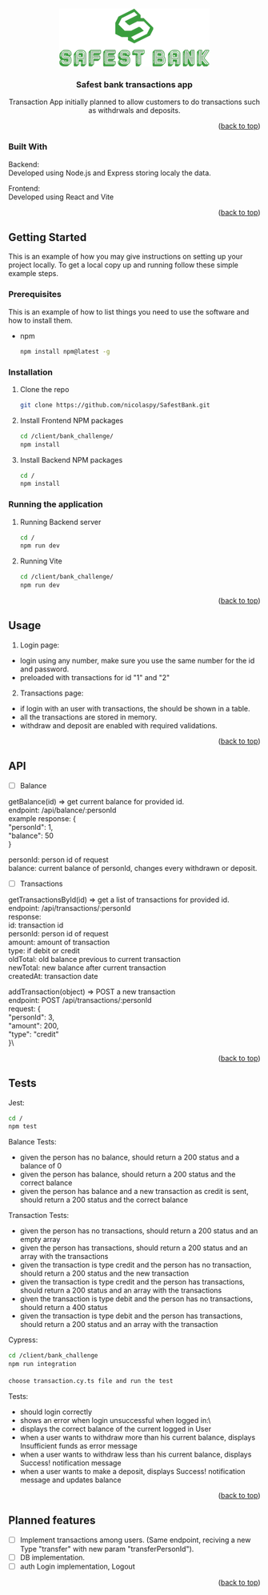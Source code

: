 <!-- Improved compatibility of back to top link: See: https://github.com/othneildrew/Best-README-Template/pull/73 -->
<a name="readme-top"></a>

<!-- PROJECT LOGO -->
<br />
<div align="center">
  <a href="https://github.com/nicolaspy/SafestBank">
    <img src="/client/bank_challenge/src/shared/images/safestBank.png" alt="Logo">
  </a>

<h3 align="center">Safest bank transactions app</h3>

  <p align="center">
    Transaction App initially planned to allow customers to do transactions such as withdrwals and deposits.
    <br />
  </p>
</div>

<p align="right">(<a href="#readme-top">back to top</a>)</p>



### Built With

Backend:\
Developed using Node.js and Express storing localy the data.


Frontend:\
Developed using React and Vite

<p align="right">(<a href="#readme-top">back to top</a>)</p>



<!-- GETTING STARTED -->
## Getting Started

This is an example of how you may give instructions on setting up your project locally.
To get a local copy up and running follow these simple example steps.

### Prerequisites

This is an example of how to list things you need to use the software and how to install them.
* npm
  ```sh
  npm install npm@latest -g
  ```

### Installation

1. Clone the repo
   ```sh
   git clone https://github.com/nicolaspy/SafestBank.git
   ```
3. Install Frontend NPM packages
   ```sh
   cd /client/bank_challenge/
   npm install
   ```
4. Install Backend NPM packages
   ```sh
   cd /
   npm install
   ```
   
### Running the application

1. Running Backend server
   ```sh
   cd /
   npm run dev
   ```
2. Running Vite
   ```sh
   cd /client/bank_challenge/
   npm run dev
   ```

<p align="right">(<a href="#readme-top">back to top</a>)</p>



<!-- USAGE EXAMPLES -->
## Usage

1. Login page:
- login using any number, make sure you use the same number for the id and password.
- preloaded with transactions for id "1" and "2"

2. Transactions page:
- if login with an user with transactions, the should be shown in a table.
- all the transactions are stored in memory.
- withdraw and deposit are enabled with required validations.

<p align="right">(<a href="#readme-top">back to top</a>)</p>


<!-- API -->
## API

- [ ] Balance

getBalance(id) => get current balance for provided id.\
endpoint: /api/balance/:personId\
example response: {\
    "personId": 1,\
    "balance": 50\
}

personId: person id of request\
balance: current balance of personId, changes every withdrawn or deposit.

- [ ] Transactions

getTransactionsById(id) => get a list of transactions for provided id.\
endpoint: /api/transactions/:personId\
  response:\
  id: transaction id\
  personId: person id of request\
  amount: amount of transaction\
  type: if debit or credit\
  oldTotal: old balance previous to current transaction\
  newTotal: new balance after current transaction\
  createdAt: transaction date


addTransaction(object) => POST a new transaction\
endpoint: POST /api/transactions/:personId\
  request: {\
      "personId": 3,\
      "amount": 200,\
      "type": "credit"\
  }\

<p align="right">(<a href="#readme-top">back to top</a>)</p>


<!-- Tests -->
## Tests

Jest:

   ```sh
   cd /
   npm test
   ```
Balance Tests:
- given the person has no balance, should return a 200 status and a balance of 0
- given the person has balance,  should return a 200 status and the correct balance
- given the person has balance and a new transaction as credit is sent, should return a 200 status and the correct balance

Transaction Tests:
- given the person has no transactions, should return a 200 status and an empty array
- given the person has transactions, should return a 200 status and an array with the transactions
- given the transaction is type credit and the person has no transaction, should return a 200 status and the new transaction
- given the transaction is type credit and the person has transactions, should return a 200 status and an array with the transactions
- given the transaction is type debit and the person has no transactions, should return a 400 status
- given the transaction is type debit and the person has transactions, should return a 200 status and an array with the transaction



Cypress:

   ```sh
   cd /client/bank_challenge
   npm run integration

   choose transaction.cy.ts file and run the test
   ```
Tests:

- should login correctly
- shows an error when login unsuccessful
when logged in:\
- displays the correct balance of the current logged in User
- when a user wants to withdraw more than his current balance, displays Insufficient funds as error message
- when a user wants to withdraw less than his current balance, displays Success! notification message
- when a user wants to make a deposit, displays Success! notification message and updates balance

<p align="right">(<a href="#readme-top">back to top</a>)</p>


<!-- Planned features -->
## Planned features

- [ ] Implement transactions among users. (Same endpoint, reciving a new Type "transfer" with new param "transferPersonId").
- [ ] DB implementation.
- [ ] auth Login implementation, Logout

<p align="right">(<a href="#readme-top">back to top</a>)</p>
